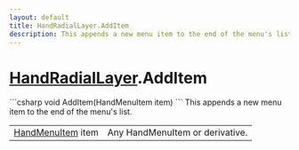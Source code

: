 ```yaml
---
layout: default
title: HandRadialLayer.AddItem
description: This appends a new menu item to the end of the menu's list.
---
```

# [HandRadialLayer]({{site.url}}/Pages/StereoKit.Framework/HandRadialLayer.html).AddItem

<div class='signature' markdown='1'>
```csharp
void AddItem(HandMenuItem item)
```
This appends a new menu item to the end of the menu's
list.
</div>

|  |  |
|--|--|
|[HandMenuItem]({{site.url}}/Pages/StereoKit.Framework/HandMenuItem.html) item|Any HandMenuItem or derivative.|




